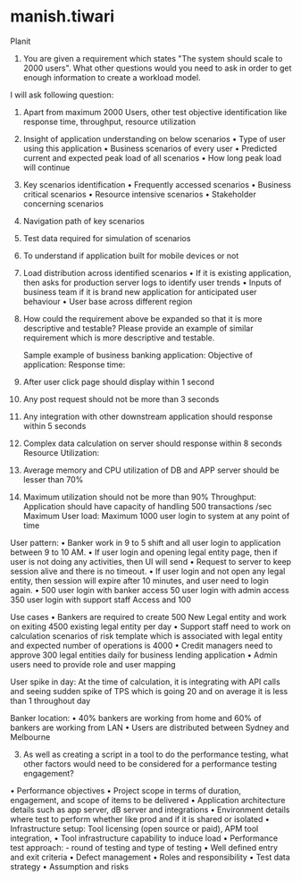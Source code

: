 # manish.tiwari
Planit
1. You are given a requirement which states 
"The system should scale to 2000 users". 
What other questions would you need to ask in order to get enough information to create a workload model. 

I will ask following question:
1.	Apart from maximum 2000 Users, other test objective identification like response time, throughput, resource utilization
2.	Insight of application understanding on below scenarios
•	Type of user using this application
•	Business scenarios of every user
•	Predicted current and expected peak load of all scenarios
•	How long peak load will continue
3.	Key scenarios identification 
•	Frequently accessed scenarios
•	Business critical scenarios
•	Resource intensive scenarios
•	Stakeholder concerning scenarios
4.	Navigation path of key scenarios
5.	Test data required for simulation of scenarios 
6.	To understand if application built for mobile devices or not 
7.	Load distribution across identified scenarios
•	If it is existing application, then asks for production server logs to identify user trends
•	Inputs of business team if it is brand new application for anticipated user behaviour 
•	User base across different region


2. How could the requirement above be expanded so that it is more descriptive and testable? Please provide an example of similar requirement which is more descriptive and testable. 
 
     Sample example of business banking application:
     Objective of application:
     Response time:
1.	After user click page should display within 1 second
2.	Any post request should not be more than 3 seconds
3.	Any integration with other downstream application should response within 5 seconds
4.	Complex data calculation on server should response within 8 seconds
Resource Utilization:
1.	Average memory and CPU utilization of DB and APP server should be lesser than 70%
2.	Maximum utilization should not be more than 90% 
Throughput:
Application should have capacity of handling 500 transactions /sec
Maximum User load:
Maximum 1000 user login to system at any point of time

User pattern:
•	Banker work in 9 to 5 shift and all user login to application between 9 to 10 AM.
•	If user login and opening legal entity page, then if user is not doing any activities, then UI will send 
•	Request to server to keep session alive and there is no timeout.
•	If user login and not open any legal entity, then session will expire after 10 minutes, and user need to login again.
•	500 user login with banker access 50 user login with admin access 350 user login with support staff
Access and 100      

     
Use cases
•	Bankers are required to create 500 New Legal entity and work on exiting 4500 existing legal entity per day
•	Support staff need to work on calculation scenarios of risk template which is associated with legal entity and expected number of operations is 4000
•	Credit managers need to approve 300 legal entities daily for business lending application
•	Admin users need to provide role and user mapping 

User spike in day:
         At the time of calculation, it is integrating with API calls and seeing sudden spike of TPS which is going 
         20 and on average it is less than 1 throughout day
  
Banker location:
•	40% bankers are working from home and 60% of bankers are working from LAN
•	Users are distributed between Sydney and Melbourne 

 
3.	As well as creating a script in a tool to do the performance testing, what other factors would need to be considered for a performance testing engagement? 

•	Performance objectives
•	Project scope in terms of duration, engagement, and scope of items to be delivered 
•	Application architecture details such as app server, dB server and integrations
•	Environment details where test to perform whether like prod and if it is shared or isolated
•	Infrastructure setup: Tool licensing (open source or paid), APM tool integration,
•	Tool infrastructure capability to induce load
•	Performance test approach: - round of testing and type of testing
•	Well defined entry and exit criteria
•	Defect management
•	Roles and responsibility 
•	Test data strategy
•	Assumption and risks
